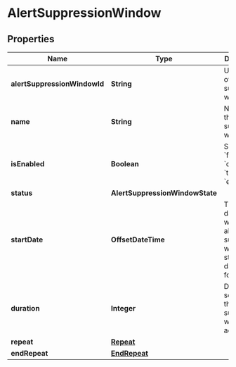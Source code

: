 

# AlertSuppressionWindow


## Properties

| Name | Type | Description | Notes |
|------------ | ------------- | ------------- | -------------|
|**alertSuppressionWindowId** | **String** | Unique ID of the alert suppression window. |  [optional] [readonly] |
|**name** | **String** | Name of the alert suppression window. |  [optional] |
|**isEnabled** | **Boolean** | Set to &#x60;false&#x60; for &#x60;disabled&#x60;, &#x60;true&#x60; for &#x60;enabled&#x60;. |  [optional] |
|**status** | **AlertSuppressionWindowState** |  |  [optional] |
|**startDate** | **OffsetDateTime** | The date/time when the alert suppression window starts (ISO date-time format). |  [optional] |
|**duration** | **Integer** | Duration in seconds the suppression window is active. |  [optional] |
|**repeat** | [**Repeat**](Repeat.md) |  |  [optional] |
|**endRepeat** | [**EndRepeat**](EndRepeat.md) |  |  [optional] |



